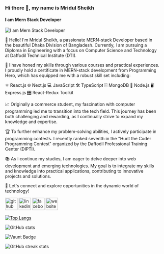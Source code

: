 ### Hi there 👋, my name is Mridul Sheikh
#### I am Mern Stack Developer
![I am Mern Stack Developer](https://arturssmirnovs.github.io/github-profile-readme-generator/images/banner.png)

👋 Hello! I'm Mridul Sheikh, a passionate MERN-stack Developer based in the beautiful Dhaka Division of Bangladesh. Currently, I am pursuing a Diploma in Engineering with a focus on Computer Science and Technology at Daffodil Technical Institute (DTI).

📜 I have honed my skills through various courses and practical experiences. I proudly hold a certificate in MERN-stack development from Programming Hero, which has equipped me with a robust skill set including:

⚛️ React.js
🌐 Next.js
💻 JavaScript
🛠️ TypeScript
🗄️ MongoDB
🔧 Node.js
🖥️ Express.js
🎛️ React-Redux Toolkit

📈 Originally a commerce student, my fascination with computer programming led me to transition into the tech field. This journey has been both challenging and rewarding, as I continually strive to expand my knowledge and expertise.

🏆 To further enhance my problem-solving abilities, I actively participate in programming contests. I recently ranked seventh in the "Hunt the Coder Programming Contest" organized by the Daffodil Professional Training Center (DIPTI).

📚 As I continue my studies, I am eager to delve deeper into web development and emerging technologies. My goal is to integrate my skills and knowledge into practical applications, contributing to innovative projects and solutions.

🤝 Let's connect and explore opportunities in the dynamic world of technology!



[<img src='https://cdn.jsdelivr.net/npm/simple-icons@3.0.1/icons/github.svg' alt='github' height='40'>](https://github.com/MridulSheikh)  [<img src='https://cdn.jsdelivr.net/npm/simple-icons@3.0.1/icons/linkedin.svg' alt='linkedin' height='40'>](https://www.linkedin.com/in/mridul-sheikh/)  [<img src='https://cdn.jsdelivr.net/npm/simple-icons@3.0.1/icons/facebook.svg' alt='facebook' height='40'>](https://www.facebook.com/profile.php?id=100093106206286)  [<img src='https://cdn.jsdelivr.net/npm/simple-icons@3.0.1/icons/icloud.svg' alt='website' height='40'>](https://mridulsheikh.netlify.app/)  

[![Top Langs](https://github-readme-stats.vercel.app/api/top-langs/?username=MridulSheikh)](https://github.com/anuraghazra/github-readme-stats)

![GitHub stats](https://github-readme-stats.vercel.app/api?username=MridulSheikh&show_icons=true)  

![Vaunt Badge](https://api.vaunt.dev/v1/github/entities/MridulSheikh/contributions?format=svg&private=false)  

![GitHub streak stats](https://streak-stats.demolab.com/?user=MridulSheikh)  

